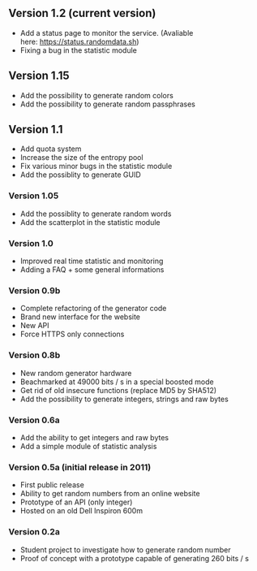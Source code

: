 ## Version 1.2 (current version)
 * Add a status page to monitor the service. (Avaliable here: https://status.randomdata.sh)
 * Fixing a bug in the statistic module
 
## Version 1.15
 * Add the possibility to generate random colors
 * Add the possibility to generate random passphrases

## Version 1.1
 * Add quota system
 * Increase the size of the entropy pool
 * Fix various minor bugs in the statistic module
 * Add the possiblity to generate GUID

### Version 1.05
 * Add the possiblity to generate random words
 * Add the scatterplot in the statistic module

### Version 1.0
 * Improved real time statistic and monitoring
 * Adding a FAQ + some general informations

### Version 0.9b
 * Complete refactoring of the generator code
 * Brand new interface for the website
 * New API
 * Force HTTPS only connections

### Version 0.8b
 * New random generator hardware
 * Beachmarked at 49000 bits / s in a special boosted mode
 * Get rid of old insecure functions (replace MD5 by SHA512)
 * Add the possibility to generate integers, strings and raw bytes

### Version 0.6a
 * Add the ability to get integers and raw bytes
 * Add a simple module of statistic analysis

### Version 0.5a (initial release in 2011)
 * First public release
 * Ability to get random numbers from an online website
 * Prototype of an API (only integer)
 * Hosted on an old Dell Inspiron 600m 

### Version 0.2a
 * Student project to investigate how to generate random number
 * Proof of concept with a prototype capable of generating 260 bits / s 
